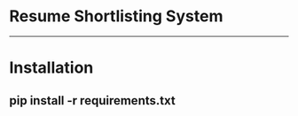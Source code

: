 # Resume Shortlisting System
----------------------------
# Installation
pip install -r requirements.txt
-------------------------------

